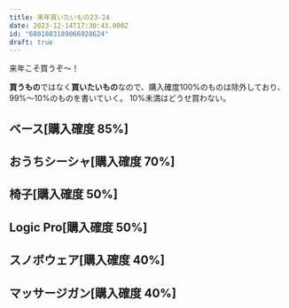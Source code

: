 ```yaml
---
title: 来年買いたいもの23-24
date: 2023-12-14T17:30:43.000Z
id: "6801883189066928624"
draft: true
---
```

来年こそ買うぞ〜！

**買うもの**ではなく**買いたいもの**なので、購入確度100%のものは除外しており、99%〜10%のものを書いていく。  10%未満はどうせ買わない。


## ベース[購入確度 85%]

## おうちシーシャ[購入確度 70%]

## 椅子[購入確度 50%]

## Logic Pro[購入確度 50%]

## スノボウェア[購入確度 40%]

## マッサージガン[購入確度 40%]

